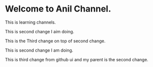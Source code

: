 # Welcome to Anil Channel.

This is learning channels.


This is second change I aim doing.

This is the Third change on top of second change.

This is second change I am doing.

This is third change from github ui and my parent is the second change.


